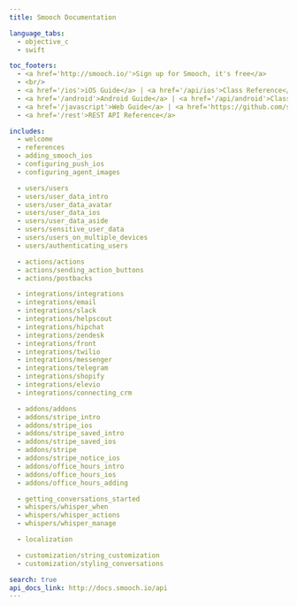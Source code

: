 ```yaml
---
title: Smooch Documentation

language_tabs:
  - objective_c
  - swift

toc_footers:
  - <a href='http://smooch.io/'>Sign up for Smooch, it's free</a>
  - <br/>
  - <a href='/ios'>iOS Guide</a> | <a href='/api/ios'>Class Reference</a>
  - <a href='/android'>Android Guide</a> | <a href='/api/android'>Class Reference</a>
  - <a href='/javascript'>Web Guide</a> | <a href='https://github.com/smooch/smooch-js' target="_blank">Class Reference</a>
  - <a href='/rest'>REST API Reference</a>

includes:
  - welcome
  - references
  - adding_smooch_ios
  - configuring_push_ios
  - configuring_agent_images

  - users/users
  - users/user_data_intro
  - users/user_data_avatar
  - users/user_data_ios
  - users/user_data_aside
  - users/sensitive_user_data
  - users/users_on_multiple_devices
  - users/authenticating_users

  - actions/actions
  - actions/sending_action_buttons
  - actions/postbacks

  - integrations/integrations
  - integrations/email
  - integrations/slack
  - integrations/helpscout
  - integrations/hipchat
  - integrations/zendesk
  - integrations/front
  - integrations/twilio
  - integrations/messenger
  - integrations/telegram
  - integrations/shopify
  - integrations/elevio
  - integrations/connecting_crm

  - addons/addons
  - addons/stripe_intro
  - addons/stripe_ios
  - addons/stripe_saved_intro
  - addons/stripe_saved_ios
  - addons/stripe
  - addons/stripe_notice_ios
  - addons/office_hours_intro
  - addons/office_hours_ios
  - addons/office_hours_adding

  - getting_conversations_started
  - whispers/whisper_when
  - whispers/whisper_actions
  - whispers/whisper_manage

  - localization

  - customization/string_customization
  - customization/styling_conversations

search: true
api_docs_link: http://docs.smooch.io/api
---
```

